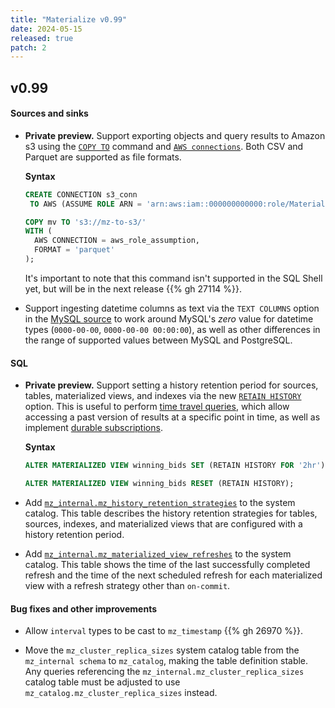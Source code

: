 ```yaml
---
title: "Materialize v0.99"
date: 2024-05-15
released: true
patch: 2
---
```


## v0.99

#### Sources and sinks

* **Private preview.** Support exporting objects and query results to Amazon s3
    using the [`COPY TO`](/sql/copy-to/) command and [`AWS connections`](/sql/create-connection/#aws).
    Both CSV and Parquet are supported as file formats.

  **Syntax**

  ```sql
  CREATE CONNECTION s3_conn
   TO AWS (ASSUME ROLE ARN = 'arn:aws:iam::000000000000:role/Materializes3Exporter');

  COPY mv TO 's3://mz-to-s3/'
  WITH (
    AWS CONNECTION = aws_role_assumption,
    FORMAT = 'parquet'
  );
  ```

  It's important to note that this command isn't supported in the SQL Shell yet,
  but will be in the next release {{% gh 27114 %}}.

* Support ingesting datetime columns as text via the `TEXT COLUMNS` option in
  the [MySQL source](/sql/create-source/mysql/) to work around MySQL's _zero_
  value for datetime types (`0000-00-00`, `0000-00-00 00:00:00`), as well as
  other differences in the range of supported values between MySQL and
  PostgreSQL.

#### SQL

* **Private preview.** Support setting a history retention period for sources,
    tables, materialized views, and indexes via the new [`RETAIN HISTORY`](/transform-data/patterns/time-travel-queries/#history-retention-period)
    option. This is useful to perform [time travel queries](/transform-data/patterns/time-travel-queries/),
    which allow accessing a past version of results at a specific point in time,
    as well as implement [durable subscriptions](/transform-data/patterns/time-travel-queries/#durable-subscriptions).

  **Syntax**

  ```sql
  ALTER MATERIALIZED VIEW winning_bids SET (RETAIN HISTORY FOR '2hr');
  ```

  ```sql
  ALTER MATERIALIZED VIEW winning_bids RESET (RETAIN HISTORY);
  ```

* Add [`mz_internal.mz_history_retention_strategies`](https://materialize.com/docs/sql/system-catalog/mz_internal/#mz_history_retention_strategies)
  to the system catalog. This table describes the history retention strategies
  for tables, sources, indexes, and materialized views that are configured with
  a history retention period.

* Add [`mz_internal.mz_materialized_view_refreshes`](https://materialize.com/docs/sql/system-catalog/mz_internal/#mz_materialized_view_refreshes)
  to the system catalog. This table shows the time of the last successfully
  completed refresh and the time of the next scheduled refresh for each
  materialized view with a refresh strategy other than `on-commit`.

#### Bug fixes and other improvements

* Allow `interval` types to be cast to `mz_timestamp` {{% gh 26970 %}}.

* Move the `mz_cluster_replica_sizes` system catalog table from the `mz_internal
  schema` to `mz_catalog`, making the table definition stable. Any queries
  referencing the `mz_internal.mz_cluster_replica_sizes` catalog table must be
  adjusted to use `mz_catalog.mz_cluster_replica_sizes` instead.

